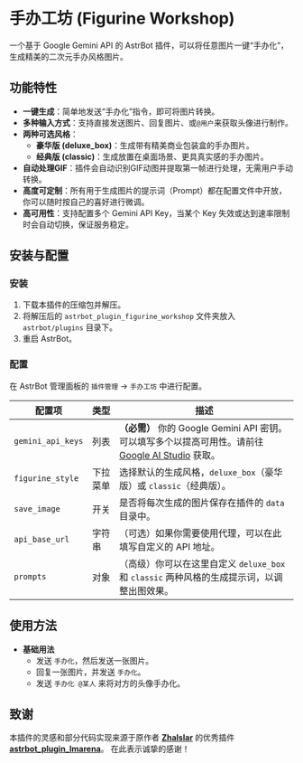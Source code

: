 # 手办工坊 (Figurine Workshop)

一个基于 Google Gemini API 的 AstrBot 插件，可以将任意图片一键“手办化”，生成精美的二次元手办风格图片。

##  功能特性

- **一键生成**：简单地发送“手办化”指令，即可将图片转换。
- **多种输入方式**：支持直接发送图片、回复图片、或`@用户`来获取头像进行制作。
- **两种可选风格**：
  - **豪华版 (deluxe_box)**：生成带有精美商业包装盒的手办图片。
  - **经典版 (classic)**：生成放置在桌面场景、更具真实感的手办图片。
- **自动处理GIF**：插件会自动识别GIF动图并提取第一帧进行处理，无需用户手动转换。
- **高度可定制**：所有用于生成图片的提示词（Prompt）都在配置文件中开放，你可以随时按自己的喜好进行微调。
- **高可用性**：支持配置多个 Gemini API Key，当某个 Key 失效或达到速率限制时会自动切换，保证服务稳定。

##  安装与配置

### 安装

1.  下载本插件的压缩包并解压。
2.  将解压后的 `astrbot_plugin_figurine_workshop` 文件夹放入 `astrbot/plugins` 目录下。
3.  重启 AstrBot。

### 配置

在 AstrBot 管理面板的 `插件管理` -> `手办工坊` 中进行配置。

| 配置项             | 类型   | 描述                                                                                                                              |
| ------------------ | ------ | --------------------------------------------------------------------------------------------------------------------------------- |
| `gemini_api_keys`  | 列表   | **（必需）** 你的 Google Gemini API 密钥。可以填写多个以提高可用性。请前往 [Google AI Studio](https://aistudio.google.com/) 获取。 |
| `figurine_style`   | 下拉菜单 | 选择默认的生成风格，`deluxe_box`（豪华版）或 `classic`（经典版）。                                                                     |
| `save_image`       | 开关   | 是否将每次生成的图片保存在插件的 `data` 目录中。                                                                                  |
| `api_base_url`     | 字符串 | （可选）如果你需要使用代理，可以在此填写自定义的 API 地址。                                                                         |
| `prompts`          | 对象   | （高级）你可以在这里自定义 `deluxe_box` 和 `classic` 两种风格的生成提示词，以调整出图效果。                                          |


##  使用方法

- **基础用法**
  - 发送 `手办化`，然后发送一张图片。
  - 回复一张图片，并发送 `手办化`。
  - 发送 `手办化 @某人` 来将对方的头像手办化。



## 致谢

本插件的灵感和部分代码实现来源于原作者 [**Zhalslar**](https://github.com/Zhalslar) 的优秀插件 [**astrbot_plugin_lmarena**](https://github.com/Zhalslar/astrbot_plugin_lmarena)。
在此表示诚挚的感谢！
